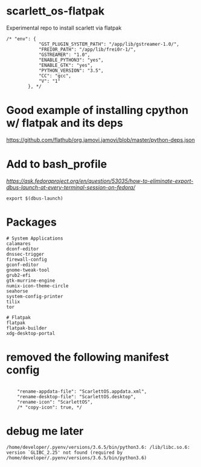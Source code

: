 # scarlett_os-flatpak
Experimental repo to install scarlett via flatpak


```
/* "env": {
            "GST_PLUGIN_SYSTEM_PATH": "/app/lib/gstreamer-1.0/",
            "FREI0R_PATH": "/app/lib/frei0r-1/",
            "GSTREAMER": "1.0",
            "ENABLE_PYTHON3": "yes",
            "ENABLE_GTK": "yes",
            "PYTHON_VERSION": "3.5",
            "CC": "gcc",
            "V": "1"
        }, */
```


# Good example of installing cpython w/ flatpak and its deps

https://github.com/flathub/org.jamovi.jamovi/blob/master/python-deps.json

# Add to bash_profile

*https://ask.fedoraproject.org/en/question/53035/how-to-eliminate-export-dbus-launch-at-every-terminal-session-on-fedora/*


`export $(dbus-launch)`


# Packages

```
# System Applications
calamares
dconf-editor
dnssec-trigger
firewall-config
gconf-editor
gnome-tweak-tool
grub2-efi
gtk-murrine-engine
numix-icon-theme-circle
seahorse
system-config-printer
tilix
tor

# Flatpak
flatpak
flatpak-builder
xdg-desktop-portal

```


# removed the following manifest config

```

    "rename-appdata-file": "ScarlettOS.appdata.xml",
    "rename-desktop-file": "ScarlettOS.desktop",
    "rename-icon": "ScarlettOS",
    /* "copy-icon": true, */
```


# debug me later

```
/home/developer/.pyenv/versions/3.6.5/bin/python3.6: /lib/libc.so.6: version `GLIBC_2.25' not found (required by /home/developer/.pyenv/versions/3.6.5/bin/python3.6)
```
